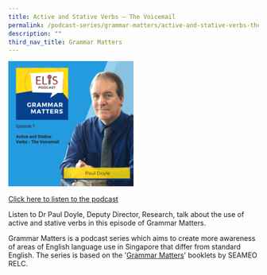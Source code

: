 ```yaml
---
title: Active and Stative Verbs – The Voicemail
permalink: /podcast-series/grammar-matters/active-and-stative-verbs-the-voicemail/
description: ""
third_nav_title: Grammar Matters
---
```

<img src="/images/cover%20art%20with%20titles%20and%20names%20(5).png" style="width:50%">
		 
<a href="https://open.spotify.com/episode/0sGHcbesLraIra3Q8hi2tx?si=sS20X0whRzy9vsRBxfrubw">Click here to listen to the podcast</a>

Listen to Dr Paul Doyle, Deputy Director, Research, talk about the use of active and stative verbs in this episode of Grammar Matters.&nbsp;

Grammar Matters is a podcast series which aims to create more awareness of areas of English language use in Singapore that differ from standard English. The series is based on the '[Grammar Matters](https://www.relc.org.sg/facilities/resources/publications)' booklets by SEAMEO RELC.